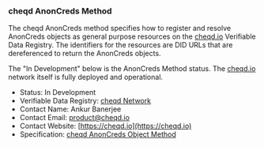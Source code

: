 ### cheqd AnonCreds Method

The cheqd AnonCreds method specifies how to register and resolve AnonCreds objects as general purpose resources on the [cheqd.io](https://cheqd.io) Verifiable Data Registry. The identifiers for the resources are DID URLs that are dereferenced to return the AnonCreds objects.

The "In Development" below is the AnonCreds Method status. The [cheqd.io](https://cheqd.io) network itself is fully deployed and operational.

- Status: In Development
- Verifiable Data Registry: [cheqd Network](https://cheqd.io)
- Contact Name: Ankur Banerjee
- Contact Email: product@cheqd.io
- Contact Website: [https://cheqd.io](https://cheqd.io)
- Specification: [cheqd AnonCreds Object Method](https://docs.cheqd.io/identity/guides/anoncreds)
